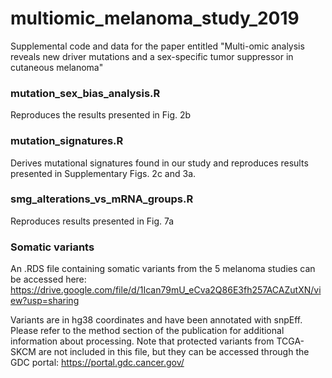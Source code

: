 # multiomic_melanoma_study_2019
Supplemental code and data for the paper entitled "Multi-omic analysis reveals new driver mutations and a sex-specific tumor suppressor in cutaneous melanoma"

### mutation_sex_bias_analysis.R
Reproduces the results presented in Fig. 2b

### mutation_signatures.R
Derives mutational signatures found in our study and reproduces results presented in Supplementary Figs. 2c and 3a.

### smg_alterations_vs_mRNA_groups.R
Reproduces results presented in Fig. 7a

### Somatic variants
An .RDS file containing somatic variants from the 5 melanoma studies can be accessed here: https://drive.google.com/file/d/1Ican79mU_eCva2Q86E3fh257ACAZutXN/view?usp=sharing

Variants are in hg38 coordinates and have been annotated with snpEff. Please refer to the method section of the publication for additional information about processing.
Note that protected variants from TCGA-SKCM are not included in this file, but they can be accessed through the GDC portal: https://portal.gdc.cancer.gov/
